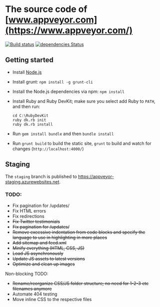 # The source code of [www.appveyor.com](https://www.appveyor.com/)

[![Build status](https://ci.appveyor.com/api/projects/status/a8s3e1pd8070x2y9?svg=true)](https://ci.appveyor.com/project/AppVeyor-Website/website)
[![dependencies Status](https://david-dm.org/gruntjs/appveyor/website.svg)](https://david-dm.org/appveyor/website)

## Getting started

* Install [Node.js](https://nodejs.org/download/)
* Install grunt: `npm install -g grunt-cli`
* Install the Node.js dependencies via npm: `npm install`
* Install Ruby and Ruby DevKit; make sure you select add Ruby to `PATH`, and then run:

    ```shell
    cd C:\RubyDevKit
    ruby dk.rb init
    ruby dk.rb install
    ```

* Run `gem install bundle` and then `bundle install`
* Run `grunt build` to build the static site, `grunt` to build and watch for changes (`http://localhost:4000/`)

## Staging

The `staging` branch is published to <https://appveyor-staging.azurewebsites.net>.

### TODO:

* Fix pagination for /updates/
* Fix HTML errors
* Fix redirections
* ~~Fix Twitter testimonials~~
* ~~Fix pagination for /updates/~~
* ~~Remove excessive indentation from code blocks and specify the language to use in highlighting in more places~~
* ~~Add sitemap and feed.xml~~
* ~~Minify everything (HTML, CSS, JS)~~
* ~~Load JS asynchronously~~
* ~~Update JS assets to latest versions~~
* ~~Optimize and clean up images~~

Non-blocking TODO:

* ~~Rename/reorganize CSS/JS folder structure; no need for 1-2-3 etc filenames anymore~~
* Automate 404 testing
* Move inline CSS to the respective files
